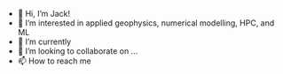 - 👋 Hi, I’m Jack!
- 👀 I’m interested in applied geophysics, numerical modelling, HPC, and ML
- 🌱 I’m currently 
- 💞️ I’m looking to collaborate on ...
- 📫 How to reach me 

<!---
j17d/j17d is a ✨ special ✨ repository because its `README.md` (this file) appears on your GitHub profile.
You can click the Preview link to take a look at your changes.
--->
